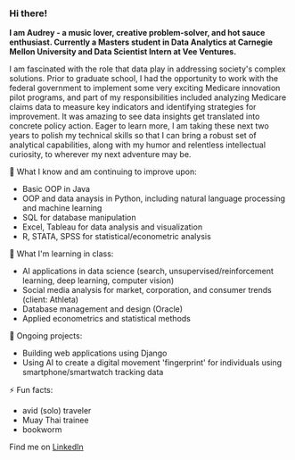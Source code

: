 ### Hi there! 

**I am Audrey - a music lover, creative problem-solver, and hot sauce enthusiast. Currently a Masters student in Data Analytics at Carnegie Mellon University and Data Scientist Intern at Vee Ventures.** 

I am fascinated with the role that data play in addressing society's complex solutions. Prior to graduate school, I had the opportunity to work with the federal government to implement some very exciting Medicare innovation pilot programs, and part of my responsibilities included analyzing Medicare claims data to measure key indicators and identifying strategies for improvement. It was amazing to see data insights get translated into concrete policy action. Eager to learn more, I am taking these next two years to polish my technical skills so that I can bring a robust set of analytical capabilities, along with my humor and relentless intellectual curiosity, to wherever my next adventure may be. 

📑 What I know and am continuing to improve upon: 
- Basic OOP in Java
- OOP and data anaysis in Python, including natural language processing and machine learning  
- SQL for database manipulation
- Excel, Tableau for data analysis and visualization
- R, STATA, SPSS for statistical/econometric analysis 

📝 What I'm learning in class:
- AI applications in data science (search, unsupervised/reinforcement learning, deep learning, computer vision)
- Social media analysis for market, corporation, and consumer trends (client: Athleta)
- Database management and design (Oracle)
- Applied econometrics and statistical methods 

🌱 Ongoing projects:
- Building web applications using Django 
- Using AI to create a digital movement 'fingerprint' for individuals using smartphone/smartwatch tracking data

⚡ Fun facts:
- avid (solo) traveler
- Muay Thai trainee 
- bookworm 

Find me on [LinkedIn](www.linkedin.com/in/audrey-zhang)

<!--
**aud-z/aud-z** is a ✨ _special_ ✨ repository because its `README.md` (this file) appears on your GitHub profile.

Here are some ideas to get you started:

- 🔭 I’m currently working on ...
- 🌱 I’m currently learning ...
- 👯 I’m looking to collaborate on ...
- 🤔 I’m looking for help with ...
- 💬 Ask me about ...
- 📫 How to reach me: ...
- 😄 Pronouns: ...
- ⚡ Fun fact: ...
-->
